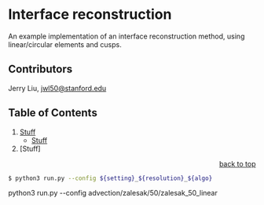 # Interface reconstruction

An example implementation of an interface reconstruction method, using linear/circular elements and cusps.

## Contributors

Jerry Liu, jwl50@stanford.edu

## Table of Contents

1. [Stuff](#stuff)
    - [Stuff](#stuff)
1. [Stuff]

<div align="right"><a href="#table-of-contents">back to top </a></div>

```bash
$ python3 run.py --config ${setting}_${resolution}_${algo}
```

python3 run.py --config advection/zalesak/50/zalesak_50_linear
